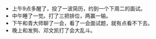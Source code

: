 + 上午9点多醒了，投了一波简历，约到一个下周二的面试。
+ 中午睡了一觉。打了三把排位，两赢一输。
+ 下午和青大师聊了一会，看了一会面试题，就有点看不下去。
+ 晚上和发狗、邓文凯打了会大乱斗。


